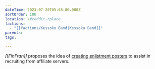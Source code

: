 ```yaml
---
dateTime: 2023-07-20T05:08:00.000Z
sortOrder: 100
location: \#reddit-rplace
factions:
  - "[[factions/Kessoku Band|Kessoku Band]]"
parents: 
tags: 

---
```

*[[FinFran]]* proposes the idea of [creating enlistment posters](discord://discord.com/channels/1093664259273130084/1131230952119615600/1131452535358619759) to assist in recruiting from affiliate servers.

